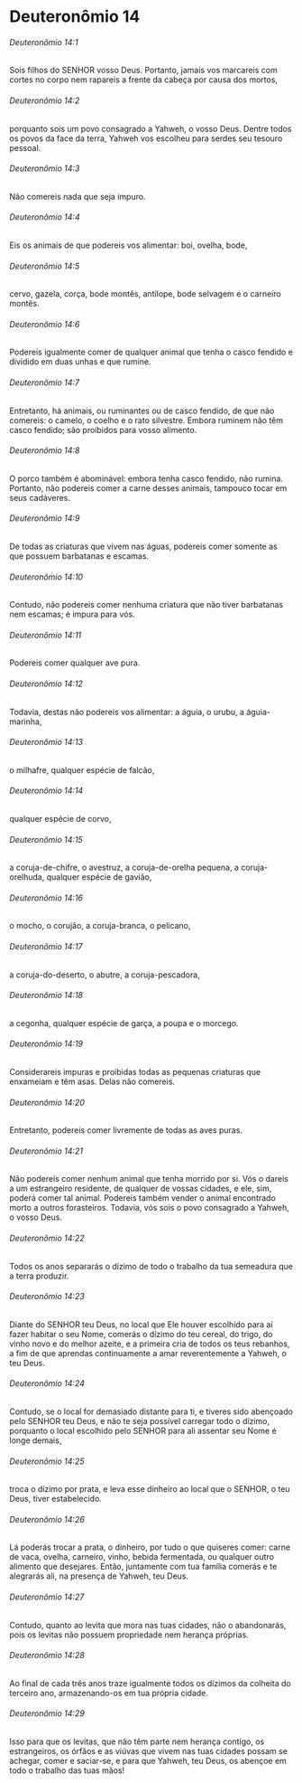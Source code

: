 # Deuteronômio 14

###### Deuteronômio 14:1

Sois filhos do SENHOR vosso Deus. Portanto, jamais vos marcareis com cortes no corpo nem rapareis a frente da cabeça por causa dos mortos,

###### Deuteronômio 14:2

porquanto sois um povo consagrado a Yahweh, o vosso Deus. Dentre todos os povos da face da terra, Yahweh vos escolheu para serdes seu tesouro pessoal.

###### Deuteronômio 14:3

Não comereis nada que seja impuro.

###### Deuteronômio 14:4

Eis os animais de que podereis vos alimentar: boi, ovelha, bode,

###### Deuteronômio 14:5

cervo, gazela, corça, bode montês, antílope, bode selvagem e o carneiro montês.

###### Deuteronômio 14:6

Podereis igualmente comer de qualquer animal que tenha o casco fendido e dividido em duas unhas e que rumine.

###### Deuteronômio 14:7

Entretanto, há animais, ou ruminantes ou de casco fendido, de que não comereis: o camelo, o coelho e o rato silvestre. Embora ruminem não têm casco fendido; são proibidos para vosso alimento.

###### Deuteronômio 14:8

O porco também é abominável: embora tenha casco fendido, não rumina. Portanto, não podereis comer a carne desses animais, tampouco tocar em seus cadáveres.

###### Deuteronômio 14:9

De todas as criaturas que vivem nas águas, podereis comer somente as que possuem barbatanas e escamas.

###### Deuteronômio 14:10

Contudo, não podereis comer nenhuma criatura que não tiver barbatanas nem escamas; é impura para vós.

###### Deuteronômio 14:11

Podereis comer qualquer ave pura.

###### Deuteronômio 14:12

Todavia, destas não podereis vos alimentar: a águia, o urubu, a águia-marinha,

###### Deuteronômio 14:13

o milhafre, qualquer espécie de falcão,

###### Deuteronômio 14:14

qualquer espécie de corvo,

###### Deuteronômio 14:15

a coruja-de-chifre, o avestruz, a coruja-de-orelha pequena, a coruja-orelhuda, qualquer espécie de gavião,

###### Deuteronômio 14:16

o mocho, o corujão, a coruja-branca, o pelicano,

###### Deuteronômio 14:17

a coruja-do-deserto, o abutre, a coruja-pescadora,

###### Deuteronômio 14:18

a cegonha, qualquer espécie de garça, a poupa e o morcego.

###### Deuteronômio 14:19

Considerareis impuras e proibidas todas as pequenas criaturas que enxameiam e têm asas. Delas não comereis.

###### Deuteronômio 14:20

Entretanto, podereis comer livremente de todas as aves puras.

###### Deuteronômio 14:21

Não podereis comer nenhum animal que tenha morrido por si. Vós o dareis a um estrangeiro residente, de qualquer de vossas cidades, e ele, sim, poderá comer tal animal. Podereis também vender o animal encontrado morto a outros forasteiros. Todavia, vós sois o povo consagrado a Yahweh, o vosso Deus.

###### Deuteronômio 14:22

Todos os anos separarás o dízimo de todo o trabalho da tua semeadura que a terra produzir.

###### Deuteronômio 14:23

Diante do SENHOR teu Deus, no local que Ele houver escolhido para aí fazer habitar o seu Nome, comerás o dízimo do teu cereal, do trigo, do vinho novo e do melhor azeite, e a primeira cria de todos os teus rebanhos, a fim de que aprendas continuamente a amar reverentemente a Yahweh, o teu Deus.

###### Deuteronômio 14:24

Contudo, se o local for demasiado distante para ti, e tiveres sido abençoado pelo SENHOR teu Deus, e não te seja possível carregar todo o dízimo, porquanto o local escolhido pelo SENHOR para ali assentar seu Nome é longe demais,

###### Deuteronômio 14:25

troca o dízimo por prata, e leva esse dinheiro ao local que o SENHOR, o teu Deus, tiver estabelecido.

###### Deuteronômio 14:26

Lá poderás trocar a prata, o dinheiro, por tudo o que quiseres comer: carne de vaca, ovelha, carneiro, vinho, bebida fermentada, ou qualquer outro alimento que desejares. Então, juntamente com tua família comerás e te alegrarás ali, na presença de Yahweh, teu Deus.

###### Deuteronômio 14:27

Contudo, quanto ao levita que mora nas tuas cidades, não o abandonarás, pois os levitas não possuem propriedade nem herança próprias.

###### Deuteronômio 14:28

Ao final de cada três anos traze igualmente todos os dízimos da colheita do terceiro ano, armazenando-os em tua própria cidade.

###### Deuteronômio 14:29

Isso para que os levitas, que não têm parte nem herança contigo, os estrangeiros, os órfãos e as viúvas que vivem nas tuas cidades possam se achegar, comer e saciar-se, e para que Yahweh, teu Deus, os abençoe em todo o trabalho das tuas mãos!

